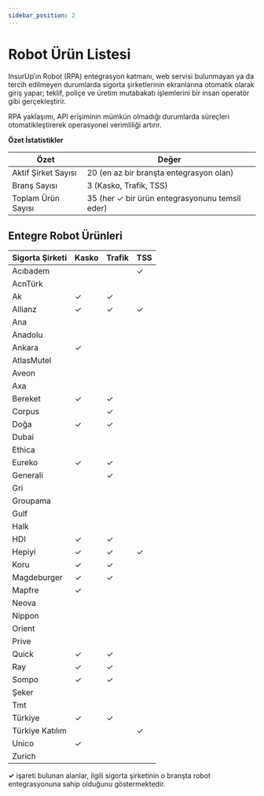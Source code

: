 ```yaml
---
sidebar_position: 2
---
```


# Robot Ürün Listesi

InsurUp’ın Robot (RPA) entegrasyon katmanı, web servisi bulunmayan ya da tercih edilmeyen durumlarda sigorta şirketlerinin ekranlarına otomatik olarak giriş yapar; teklif, poliçe ve üretim mutabakatı işlemlerini bir insan operatör gibi gerçekleştirir.

RPA yaklaşımı, API erişiminin mümkün olmadığı durumlarda süreçleri otomatikleştirerek operasyonel verimliliği artırır.

**Özet İstatistikler**

| Özet | Değer |
| ---- | ----- |
| Aktif Şirket Sayısı | 20 (en az bir branşta entegrasyon olan) |
| Branş Sayısı | 3 (Kasko, Trafik, TSS) |
| Toplam Ürün Sayısı | 35 (her ✓ bir ürün entegrasyonunu temsil eder) |

## Entegre Robot Ürünleri

| Sigorta Şirketi | Kasko | Trafik | TSS |
|-----------------|-------|--------|-----|
| Acıbadem        |       |        | ✓   |
| AcnTürk         |       |        |     |
| Ak              | ✓     | ✓      |     |
| Allianz         | ✓     | ✓      | ✓   |
| Ana             |       |        |     |
| Anadolu         |       |        |     |
| Ankara          | ✓     |        |     |
| AtlasMutel      |       |        |     |
| Aveon           |       |        |     |
| Axa             |       |        |     |
| Bereket         | ✓     | ✓      |     |
| Corpus          |       | ✓      |     |
| Doğa            | ✓     | ✓      |     |
| Dubai           |       |        |     |
| Ethica          |       |        |     |
| Eureko          | ✓     | ✓      |     |
| Generali        |       | ✓      |     |
| Gri             |       |        |     |
| Groupama        |       |        |     |
| Gulf            |       |        |     |
| Halk            |       |        |     |
| HDI             | ✓     | ✓      |     |
| Hepiyi          | ✓     | ✓      | ✓   |
| Koru            | ✓     | ✓      |     |
| Magdeburger     | ✓     | ✓      |     |
| Mapfre          | ✓     |        |     |
| Neova           |       |        |     |
| Nippon          |       |        |     |
| Orient          |       |        |     |
| Prive           |       |        |     |
| Quick           | ✓     | ✓      |     |
| Ray             | ✓     | ✓      |     |
| Sompo           | ✓     | ✓      |     |
| Şeker           |       |        |     |
| Tmt             |       |        |     |
| Türkiye         | ✓     | ✓      |     |
| Türkiye Katılım |       |        | ✓   |
| Unico           | ✓     |        |     |
| Zurich          |       |        |     |

**✓** işareti bulunan alanlar, ilgili sigorta şirketinin o branşta robot entegrasyonuna sahip olduğunu göstermektedir.